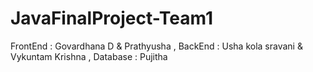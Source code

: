 # JavaFinalProject-Team1
FrontEnd : Govardhana D &amp; Prathyusha  , BackEnd : Usha kola sravani &amp; Vykuntam Krishna  , Database : Pujitha 
